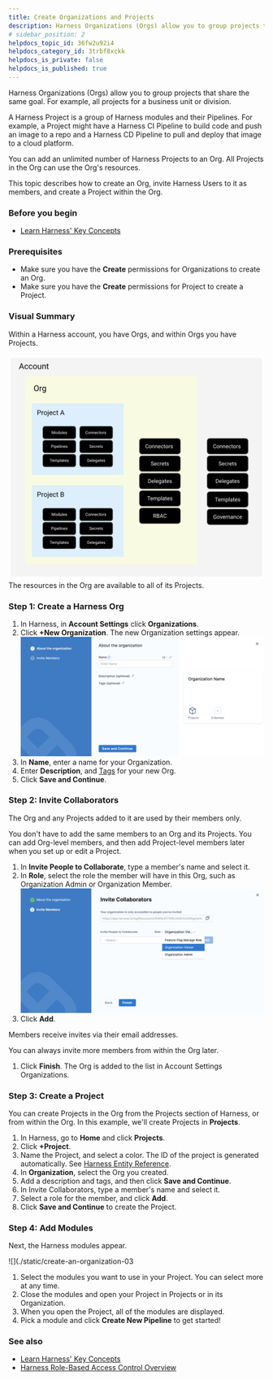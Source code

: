 ```yaml
---
title: Create Organizations and Projects
description: Harness Organizations (Orgs) allow you to group projects that share the same goal. For example, all projects for a business unit or division. A Harness Project is a group of Harness modules and their…
# sidebar_position: 2
helpdocs_topic_id: 36fw2u92i4
helpdocs_category_id: 3trbf8xckk
helpdocs_is_private: false
helpdocs_is_published: true
---
```


Harness Organizations (Orgs) allow you to group projects that share the same goal. For example, all projects for a business unit or division.

A Harness Project is a group of Harness modules and their Pipelines. For example, a Project might have a Harness CI Pipeline to build code and push an image to a repo and a Harness CD Pipeline to pull and deploy that image to a cloud platform.

You can add an unlimited number of Harness Projects to an Org. All Projects in the Org can use the Org's resources.

This topic describes how to create an Org, invite Harness Users to it as members, and create a Project within the Org.

### Before you begin

* [Learn Harness' Key Concepts](https://docs.harness.io/article/hv2758ro4e-learn-harness-key-concepts)

### Prerequisites

* Make sure you have the **Create** permissions for Organizations to create an Org.
* Make sure you have the **Create** permissions for Project to create a Project.

### Visual Summary

Within a Harness account, you have Orgs, and within Orgs you have Projects.

![](./static/create-an-organization-00.png)
The resources in the Org are available to all of its Projects.

### Step 1: Create a Harness Org

1. In Harness, in **Account Settings** click **Organizations**.
2. Click **+New Organization**. The new Organization settings appear.![](./static/create-an-organization-01.png)
3. In **Name**, enter a name for your Organization.
4. Enter **Description**, and [Tags](../20_References/tags-reference.md) for your new Org.
5. Click **Save and Continue**.

### Step 2: Invite Collaborators

The Org and any Projects added to it are used by their members only.

You don't have to add the same members to an Org and its Projects. You can add Org-level members, and then add Project-level members later when you set up or edit a Project.

1. In **Invite People to Collaborate**, type a member's name and select it.
2. In **Role**, select the role the member will have in this Org, such as Organization Admin or Organization Member.![](./static/create-an-organization-02.png)
3. Click **Add**.

Members receive invites via their email addresses.

You can always invite more members from within the Org later.

1. Click **Finish**. The Org is added to the list in Account Settings Organizations.

### Step 3: Create a Project

You can create Projects in the Org from the Projects section of Harness, or from within the Org. In this example, we'll create Projects in **Projects**.

1. In Harness, go to **Home** and click **Projects**.
2. Click **+Project**.
3. Name the Project, and select a color. The ID of the project is generated automatically. See [Harness Entity Reference](../20_References/harness-entity-reference.md).
4. In **Organization**, select the Org you created.
5. Add a description and tags, and then click **Save and Continue**.
6. In Invite Collaborators, type a member's name and select it.
7. Select a role for the member, and click **Add**.
8. Click **Save and Continue** to create the Project.

### Step 4: Add Modules

Next, the Harness modules appear.

![](./static/create-an-organization-03
1. Select the modules you want to use in your Project. You can select more at any time.
2. Close the modules and open your Project in Projects or in its Organization.
3. When you open the Project, all of the modules are displayed.
4. Pick a module and click **Create New Pipeline** to get started!

### See also

* [Learn Harness' Key Concepts](https://docs.harness.io/article/hv2758ro4e-learn-harness-key-concepts)
* [Harness Role-Based Access Control Overview](../4_Role-Based-Access-Control/1-rbac-in-harness.md)

